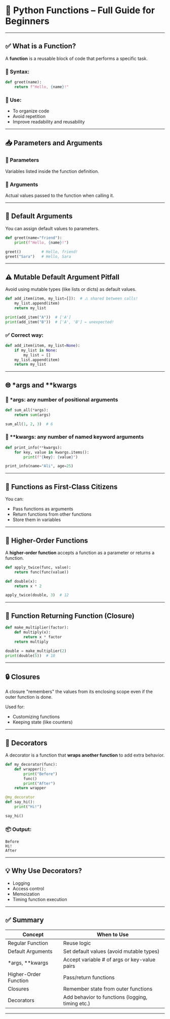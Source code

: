 
# 🧠 Python Functions – Full Guide for Beginners

---

## ✅ What is a Function?

A **function** is a reusable block of code that performs a specific task.

### 🔹 Syntax:
```python
def greet(name):
    return f"Hello, {name}!"
```

### 🔹 Use:
- To organize code
- Avoid repetition
- Improve readability and reusability

---

## 📥 Parameters and Arguments

### 🔹 Parameters
Variables listed inside the function definition.

### 🔹 Arguments
Actual values passed to the function when calling it.


---

## 🌟 Default Arguments

You can assign default values to parameters.

```python
def greet(name="friend"):
    print(f"Hello, {name}!")

greet()         # Hello, friend!
greet("Sara")   # Hello, Sara
```

---

## ⚠️ Mutable Default Argument Pitfall

Avoid using mutable types (like lists or dicts) as default values.

```python
def add_item(item, my_list=[]):  # ⚠️ shared between calls!
    my_list.append(item)
    return my_list

print(add_item("A"))  # ['A']
print(add_item("B"))  # ['A', 'B'] ← unexpected!
```

### ✅ Correct way:
```python
def add_item(item, my_list=None):
    if my_list is None:
        my_list = []
    my_list.append(item)
    return my_list
```

---

## 🌐 *args and **kwargs

### 🔹 *args: any number of positional arguments
```python
def sum_all(*args):
    return sum(args)

sum_all(1, 2, 3)  # 6
```

### 🔹 **kwargs: any number of named keyword arguments
```python
def print_info(**kwargs):
    for key, value in kwargs.items():
        print(f"{key}: {value}")

print_info(name="Ali", age=25)
```

---

## 🧠 Functions as First-Class Citizens

You can:
- Pass functions as arguments
- Return functions from other functions
- Store them in variables

---

## 🧲 Higher-Order Functions

A **higher-order function** accepts a function as a parameter or returns a function.

```python
def apply_twice(func, value):
    return func(func(value))

def double(x):
    return x * 2

apply_twice(double, 3)  # 12
```

---

## 🔁 Function Returning Function (Closure)

```python
def make_multiplier(factor):
    def multiply(x):
        return x * factor
    return multiply

double = make_multiplier(2)
print(double(5))  # 10
```

---

## 🔒 Closures

A closure "remembers" the values from its enclosing scope even if the outer function is done.

Used for:
- Customizing functions
- Keeping state (like counters)

---

## 🎁 Decorators

A decorator is a function that **wraps another function** to add extra behavior.

```python
def my_decorator(func):
    def wrapper():
        print("Before")
        func()
        print("After")
    return wrapper

@my_decorator
def say_hi():
    print("Hi!")

say_hi()
```

### 📦 Output:
```
Before
Hi!
After
```

---

## 💡 Why Use Decorators?

- Logging
- Access control
- Memoization
- Timing function execution

---

## ✅ Summary

| Concept               | When to Use                                      |
|-----------------------|--------------------------------------------------|
| Regular Function      | Reuse logic                                      |
| Default Arguments     | Set default values (avoid mutable types)         |
| *args, **kwargs       | Accept variable # of args or key-value pairs     |
| Higher-Order Function | Pass/return functions                            |
| Closures              | Remember state from outer functions              |
| Decorators            | Add behavior to functions (logging, timing etc.)|

---

